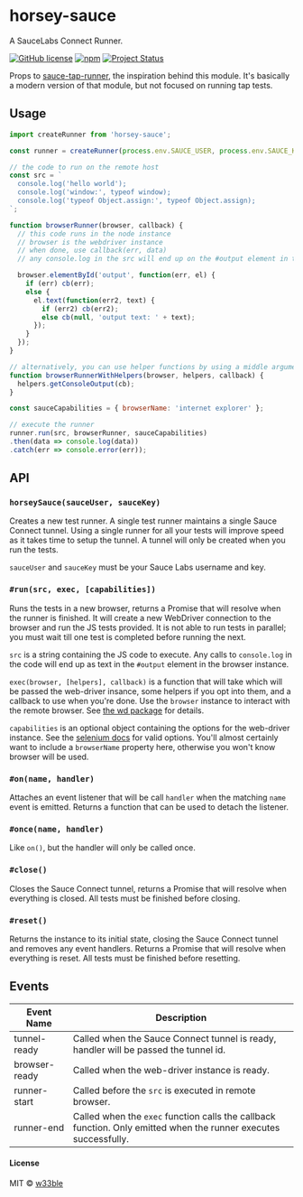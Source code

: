 # horsey-sauce

A SauceLabs Connect Runner.

[![GitHub license](https://img.shields.io/badge/license-MIT-blue.svg)](https://raw.githubusercontent.com/w33ble/horsey-sauce/master/LICENSE)
[![npm](https://img.shields.io/npm/v/horsey-sauce.svg)](https://www.npmjs.com/package/horsey-sauce)
[![Project Status](https://img.shields.io/badge/status-experimental-orange.svg)](https://nodejs.org/api/documentation.html#documentation_stability_index)

Props to [sauce-tap-runner](https://github.com/conradz/sauce-tap-runner), the inspiration behind this module. It's basically a modern version of that module, but not focused on running tap tests.

## Usage

```js
import createRunner from 'horsey-sauce';

const runner = createRunner(process.env.SAUCE_USER, process.env.SAUCE_KEY);

// the code to run on the remote host
const src = `
  console.log('hello world');
  console.log('window:', typeof window);
  console.log('typeof Object.assign:', typeof Object.assign);
`;

function browserRunner(browser, callback) {
  // this code runs in the node instance
  // browser is the webdriver instance
  // when done, use callback(err, data)
  // any console.log in the src will end up on the #output element in the DOM

  browser.elementById('output', function(err, el) {
    if (err) cb(err);
    else {
      el.text(function(err2, text) {
        if (err2) cb(err2);
        else cb(null, 'output text: ' + text);
      });
    }
  });
}

// alternatively, you can use helper functions by using a middle arguments
function browserRunnerWithHelpers(browser, helpers, callback) {
  helpers.getConsoleOutput(cb);
}

const sauceCapabilities = { browserName: 'internet explorer' };

// execute the runner
runner.run(src, browserRunner, sauceCapabilities)
.then(data => console.log(data))
.catch(err => console.error(err));
```

## API

### `horseySauce(sauceUser, sauceKey)`

Creates a new test runner. A single test runner maintains a single Sauce Connect tunnel. Using a single runner for all your tests will improve speed as it takes time to setup the tunnel. A tunnel will only be created when you run the tests.

`sauceUser` and `sauceKey` must be your Sauce Labs username and key.

### `#run(src, exec, [capabilities])`

Runs the tests in a new browser, returns a Promise that will resolve when the runner is finished. It will create a new WebDriver connection to the browser and run the JS tests provided. It is not able to run tests in parallel; you must wait till one test is completed before running the next.

`src` is a string containing the JS code to execute. Any calls to `console.log` in the code will end up as text in the `#output` element in the browser instance.

`exec(browser, [helpers], callback)` is a function that will take which will be passed the web-driver insance, some helpers if you opt into them, and a callback to use when you're done. Use the `browser` instance to interact with the remote browser. See [the wd package](https://www.npmjs.com/package/wd) for details.

`capabilities` is an optional object containing the options for the web-driver instance. See the [selenium docs](https://github.com/SeleniumHQ/selenium/wiki/DesiredCapabilities) for valid options. You'll almost certainly want to include a `browserName` property here, otherwise you won't know browser will be used.

### `#on(name, handler)`

Attaches an event listener that will be call `handler` when the matching `name` event is emitted. Returns a function that can be used to detach the listener.

### `#once(name, handler)`

Like `on()`, but the handler will only be called once.

### `#close()`

Closes the Sauce Connect tunnel, returns a Promise that will resolve when everything is closed. All tests must be finished before closing.

### `#reset()`

Returns the instance to its initial state, closing the Sauce Connect tunnel and removes any event handlers. Returns a Promise that will resolve when everything is reset. All tests must be finished before resetting.

## Events

Event Name | Description
---------- | -----------
tunnel-ready | Called when the Sauce Connect tunnel is ready, handler will be passed the tunnel id.
browser-ready | Called when the web-driver instance is ready.
runner-start | Called before the `src` is executed in remote browser.
runner-end | Called when the `exec` function calls the callback function. Only emitted when the runner executes successfully.

#### License

MIT © [w33ble](https://github.com/w33ble)